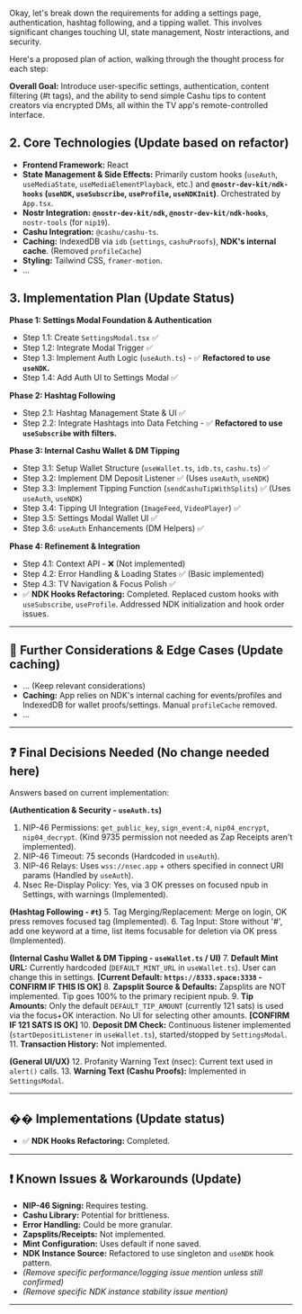 Okay, let's break down the requirements for adding a settings page, authentication, hashtag following, and a tipping wallet. This involves significant changes touching UI, state management, Nostr interactions, and security.

Here's a proposed plan of action, walking through the thought process for each step:

**Overall Goal:** Introduce user-specific settings, authentication, content filtering (#t tags), and the ability to send simple Cashu tips to content creators via encrypted DMs, all within the TV app's remote-controlled interface.

## 2. Core Technologies (Update based on refactor)

*   **Frontend Framework:** React
*   **State Management & Side Effects:** Primarily custom hooks (`useAuth`, `useMediaState`, `useMediaElementPlayback`, etc.) and **`@nostr-dev-kit/ndk-hooks` (`useNDK`, `useSubscribe`, `useProfile`, `useNDKInit`)**. Orchestrated by `App.tsx`.
*   **Nostr Integration:** **`@nostr-dev-kit/ndk`, `@nostr-dev-kit/ndk-hooks`**, `nostr-tools` (for `nip19`).
*   **Cashu Integration:** `@cashu/cashu-ts`.
*   **Caching:** IndexedDB via `idb` (`settings`, `cashuProofs`), **NDK's internal cache**. (Removed `profileCache`)
*   **Styling:** Tailwind CSS, `framer-motion`.
*   ...

## 3. Implementation Plan (Update Status)

**Phase 1: Settings Modal Foundation & Authentication**
*   Step 1.1: Create `SettingsModal.tsx` ✅
*   Step 1.2: Integrate Modal Trigger ✅
*   Step 1.3: Implement Auth Logic (`useAuth.ts`) - ✅ **Refactored to use `useNDK`.**
*   Step 1.4: Add Auth UI to Settings Modal ✅

**Phase 2: Hashtag Following**
*   Step 2.1: Hashtag Management State & UI ✅
*   Step 2.2: Integrate Hashtags into Data Fetching - ✅ **Refactored to use `useSubscribe` with filters.**

**Phase 3: Internal Cashu Wallet & DM Tipping**
*   Step 3.1: Setup Wallet Structure (`useWallet.ts`, `idb.ts`, `cashu.ts`) ✅
*   Step 3.2: Implement DM Deposit Listener ✅ (Uses `useAuth`, `useNDK`)
*   Step 3.3: Implement Tipping Function (`sendCashuTipWithSplits`) ✅ (Uses `useAuth`, `useNDK`)
*   Step 3.4: Tipping UI Integration (`ImageFeed`, `VideoPlayer`) ✅
*   Step 3.5: Settings Modal Wallet UI ✅
*   Step 3.6: `useAuth` Enhancements (DM Helpers) ✅

**Phase 4: Refinement & Integration**
*   Step 4.1: Context API - ❌ (Not implemented)
*   Step 4.2: Error Handling & Loading States ✅ (Basic implemented)
*   Step 4.3: TV Navigation & Focus Polish ✅
*   ✅ **NDK Hooks Refactoring:** Completed. Replaced custom hooks with `useSubscribe`, `useProfile`. Addressed NDK initialization and hook order issues.

---

## 🤔 Further Considerations & Edge Cases (Update caching)

*   ... (Keep relevant considerations)
*   **Caching:** App relies on NDK's internal caching for events/profiles and IndexedDB for wallet proofs/settings. Manual `profileCache` removed.
*   ...

---

## ❓ Final Decisions Needed (No change needed here)

Answers based on current implementation:

**(Authentication & Security - `useAuth.ts`)**
1.  NIP-46 Permissions: `get_public_key`, `sign_event:4`, `nip04_encrypt`, `nip04_decrypt`. (Kind 9735 permission not needed as Zap Receipts aren't implemented).
2.  NIP-46 Timeout: 75 seconds (Hardcoded in `useAuth`).
3.  NIP-46 Relays: Uses `wss://nsec.app` + others specified in connect URI params (Handled by `useAuth`).
4.  Nsec Re-Display Policy: Yes, via 3 OK presses on focused npub in Settings, with warnings (Implemented).

**(Hashtag Following - `#t`)**
5.  Tag Merging/Replacement: Merge on login, OK press removes focused tag (Implemented).
6.  Tag Input: Store without '#', add one keyword at a time, list items focusable for deletion via OK press (Implemented).

**(Internal Cashu Wallet & DM Tipping - `useWallet.ts` / UI)**
7.  **Default Mint URL:** Currently hardcoded (`DEFAULT_MINT_URL` in `useWallet.ts`). User can change this in settings. **[Current Default: `https://8333.space:3338` - CONFIRM IF THIS IS OK]**
8.  **Zapsplit Source & Defaults:** Zapsplits are NOT implemented. Tip goes 100% to the primary recipient npub.
9.  **Tip Amounts:** Only the default `DEFAULT_TIP_AMOUNT` (currently 121 sats) is used via the focus+OK interaction. No UI for selecting other amounts. **[CONFIRM IF 121 SATS IS OK]**
10. **Deposit DM Check:** Continuous listener implemented (`startDepositListener` in `useWallet.ts`), started/stopped by `SettingsModal`.
11. **Transaction History:** Not implemented.

**(General UI/UX)**
12. Profanity Warning Text (nsec): Current text used in `alert()` calls.
13. **Warning Text (Cashu Proofs):** Implemented in `SettingsModal`.

---

## ��️ Implementations (Update status)

*   ✅ **NDK Hooks Refactoring:** Completed.

---

## ❗ Known Issues & Workarounds (Update)

*   **NIP-46 Signing:** Requires testing.
*   **Cashu Library:** Potential for brittleness.
*   **Error Handling:** Could be more granular.
*   **Zapsplits/Receipts:** Not implemented.
*   **Mint Configuration:** Uses default if none saved.
*   **NDK Instance Source:** Refactored to use singleton and `useNDK` hook pattern.
*   *(Remove specific performance/logging issue mention unless still confirmed)*
*   *(Remove specific NDK instance stability issue mention)*

---
